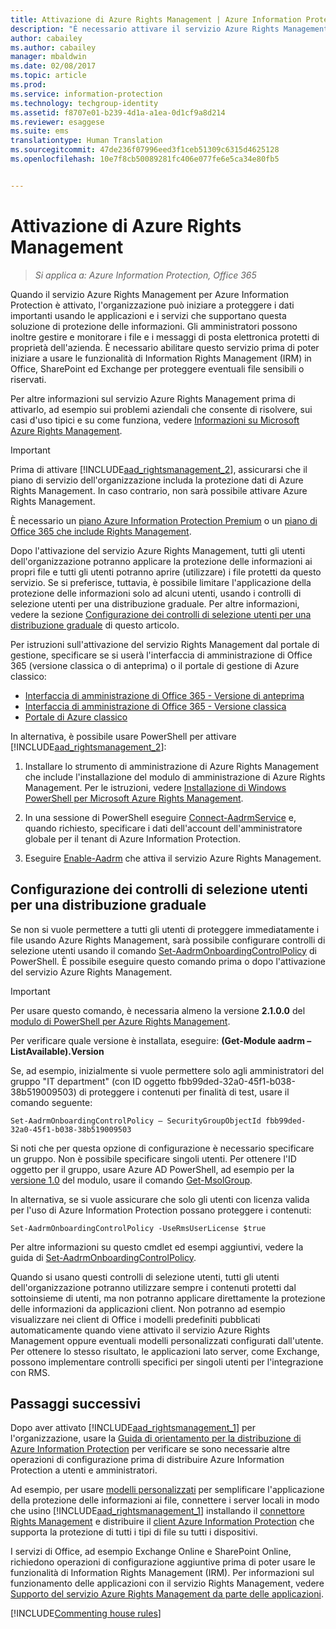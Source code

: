 ```yaml
---
title: Attivazione di Azure Rights Management | Azure Information Protection
description: "È necessario attivare il servizio Azure Rights Management prima che l&quot;organizzazione possa iniziare a proteggere i documenti e i messaggi di posta elettronica usando le applicazioni e i servizi che supportano questa soluzione di protezione delle informazioni."
author: cabailey
ms.author: cabailey
manager: mbaldwin
ms.date: 02/08/2017
ms.topic: article
ms.prod: 
ms.service: information-protection
ms.technology: techgroup-identity
ms.assetid: f8707e01-b239-4d1a-a1ea-0d1cf9a8d214
ms.reviewer: esaggese
ms.suite: ems
translationtype: Human Translation
ms.sourcegitcommit: 47de236f07996eed3f1ceb51309c6315d4625128
ms.openlocfilehash: 10e7f8cb50089281fc406e077fe6e5ca34e80fb5


---
```


# <a name="activating-azure-rights-management"></a>Attivazione di Azure Rights Management

>*Si applica a: Azure Information Protection, Office 365*

Quando il servizio Azure Rights Management per Azure Information Protection è attivato, l'organizzazione può iniziare a proteggere i dati importanti usando le applicazioni e i servizi che supportano questa soluzione di protezione delle informazioni. Gli amministratori possono inoltre gestire e monitorare i file e i messaggi di posta elettronica protetti di proprietà dell'azienda. È necessario abilitare questo servizio prima di poter iniziare a usare le funzionalità di Information Rights Management (IRM) in Office, SharePoint ed Exchange per proteggere eventuali file sensibili o riservati.

Per altre informazioni sul servizio Azure Rights Management prima di attivarlo, ad esempio sui problemi aziendali che consente di risolvere, sui casi d'uso tipici e su come funziona, vedere [Informazioni su Microsoft Azure Rights Management](../understand-explore/what-is-azure-rms.md).

> [!IMPORTANT]
> Prima di attivare [!INCLUDE[aad_rightsmanagement_2](../includes/aad_rightsmanagement_2_md.md)], assicurarsi che il piano di servizio dell'organizzazione includa la protezione dati di Azure Rights Management. In caso contrario, non sarà possibile attivare Azure Rights Management.
>
> È necessario un [piano Azure Information Protection Premium](https://www.microsoft.com/en-us/cloud-platform/azure-information-protection-pricing) o un [piano di Office 365 che include Rights Management](http://download.microsoft.com/download/E/C/F/ECF42E71-4EC0-48FF-AA00-577AC14D5B5C/Azure_Information_Protection_licensing_datasheet_EN-US.pdf).

Dopo l'attivazione del servizio Azure Rights Management, tutti gli utenti dell'organizzazione potranno applicare la protezione delle informazioni ai propri file e tutti gli utenti potranno aprire (utilizzare) i file protetti da questo servizio. Se si preferisce, tuttavia, è possibile limitare l'applicazione della protezione delle informazioni solo ad alcuni utenti, usando i controlli di selezione utenti per una distribuzione graduale. Per altre informazioni, vedere la sezione [Configurazione dei controlli di selezione utenti per una distribuzione graduale](#configuring-onboarding-controls-for-a-phased-deployment) di questo articolo.

Per istruzioni sull'attivazione del servizio Rights Management dal portale di gestione, specificare se si userà l'interfaccia di amministrazione di Office 365 (versione classica o di anteprima) o il portale di gestione di Azure classico:


- [Interfaccia di amministrazione di Office 365 - Versione di anteprima](activate-office365-preview.md)
- [Interfaccia di amministrazione di Office 365 - Versione classica](activate-office365-classic.md)
- [Portale di Azure classico](activate-azure-classic.md)

In alternativa, è possibile usare PowerShell per attivare [!INCLUDE[aad_rightsmanagement_2](../includes/aad_rightsmanagement_2_md.md)]:

1. Installare lo strumento di amministrazione di Azure Rights Management che include l'installazione del modulo di amministrazione di Azure Rights Management. Per le istruzioni, vedere [Installazione di Windows PowerShell per Microsoft Azure Rights Management](../deploy-use/install-powershell.md).

2. In una sessione di PowerShell eseguire [Connect-AadrmService](https://msdn.microsoft.com/library/windowsazure/dn629415.aspx) e, quando richiesto, specificare i dati dell'account dell'amministratore globale per il tenant di Azure Information Protection.

3. Eseguire [Enable-Aadrm](http://msdn.microsoft.com/library/windowsazure/dn629412.aspx) che attiva il servizio Azure Rights Management.

## <a name="configuring-onboarding-controls-for-a-phased-deployment"></a>Configurazione dei controlli di selezione utenti per una distribuzione graduale
Se non si vuole permettere a tutti gli utenti di proteggere immediatamente i file usando Azure Rights Management, sarà possibile configurare controlli di selezione utenti usando il comando [Set-AadrmOnboardingControlPolicy](http://msdn.microsoft.com/library/azure/dn857521.aspx) di PowerShell. È possibile eseguire questo comando prima o dopo l'attivazione del servizio Azure Rights Management.

> [!IMPORTANT]
> Per usare questo comando, è necessaria almeno la versione **2.1.0.0** del [modulo di PowerShell per Azure Rights Management](http://go.microsoft.com/fwlink/?LinkId=257721).
>
> Per verificare quale versione è installata, eseguire: **(Get-Module aadrm –ListAvailable).Version**

Se, ad esempio, inizialmente si vuole permettere solo agli amministratori del gruppo "IT department" (con ID oggetto fbb99ded-32a0-45f1-b038-38b519009503) di proteggere i contenuti per finalità di test, usare il comando seguente:

```
Set-AadrmOnboardingControlPolicy – SecurityGroupObjectId fbb99ded-32a0-45f1-b038-38b519009503
```
Si noti che per questa opzione di configurazione è necessario specificare un gruppo. Non è possibile specificare singoli utenti. Per ottenere l'ID oggetto per il gruppo, usare Azure AD PowerShell, ad esempio per la [versione 1.0](https://msdn.microsoft.com/library/azure/jj151815\(v=azure.98\).aspx) del modulo, usare il comando [Get-MsolGroup](https://msdn.microsoft.com/library/azure/dn194130\(v=azure.98\).aspx).

In alternativa, se si vuole assicurare che solo gli utenti con licenza valida per l'uso di Azure Information Protection possano proteggere i contenuti:

```
Set-AadrmOnboardingControlPolicy -UseRmsUserLicense $true
```

Per altre informazioni su questo cmdlet ed esempi aggiuntivi, vedere la guida di [Set-AadrmOnboardingControlPolicy](https://msdn.microsoft.com/library/dn857521.aspx).

Quando si usano questi controlli di selezione utenti, tutti gli utenti dell'organizzazione potranno utilizzare sempre i contenuti protetti dal sottoinsieme di utenti, ma non potranno applicare direttamente la protezione delle informazioni da applicazioni client. Non potranno ad esempio visualizzare nei client di Office i modelli predefiniti pubblicati automaticamente quando viene attivato il servizio Azure Rights Management oppure eventuali modelli personalizzati configurati dall'utente.  Per ottenere lo stesso risultato, le applicazioni lato server, come Exchange, possono implementare controlli specifici per singoli utenti per l'integrazione con RMS.


## <a name="next-steps"></a>Passaggi successivi
Dopo aver attivato [!INCLUDE[aad_rightsmanagement_1](../includes/aad_rightsmanagement_1_md.md)] per l'organizzazione, usare la [Guida di orientamento per la distribuzione di Azure Information Protection](../plan-design/deployment-roadmap.md) per verificare se sono necessarie altre operazioni di configurazione prima di distribuire Azure Information Protection a utenti e amministratori. 

Ad esempio, per usare [modelli personalizzati](configure-custom-templates.md) per semplificare l'applicazione della protezione delle informazioni ai file, connettere i server locali in modo che usino [!INCLUDE[aad_rightsmanagement_1](../includes/aad_rightsmanagement_1_md.md)] installando il [connettore Rights Management](deploy-rms-connector.md) e distribuire il [client Azure Information Protection](../rms-client/aip-client.md) che supporta la protezione di tutti i tipi di file su tutti i dispositivi. 

I servizi di Office, ad esempio Exchange Online e SharePoint Online, richiedono operazioni di configurazione aggiuntive prima di poter usare le funzionalità di Information Rights Management (IRM). Per informazioni sul funzionamento delle applicazioni con il servizio Rights Management, vedere [Supporto del servizio Azure Rights Management da parte delle applicazioni](../understand-explore/applications-support.md).


[!INCLUDE[Commenting house rules](../includes/houserules.md)]


<!--HONumber=Feb17_HO2-->


